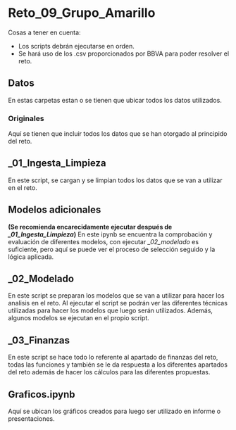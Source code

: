 # Reto_09_Grupo_Amarillo
Cosas a tener en cuenta:
- Los scripts debrán ejecutarse en orden.
- Se hará uso de los .csv proporcionados por BBVA para poder resolver el reto.

## Datos
En estas carpetas estan o se tienen que ubicar todos los datos utilizados.

### Originales
Aquí se tienen que incluir todos los datos que se han otorgado al principido del reto.

## _01_Ingesta_Limpieza
En este script, se cargan y se limpian todos los datos que se van a utilizar en el reto.

## Modelos adicionales
**(Se recomienda encarecidamente ejecutar después de *_01_Ingesta_Limpieza*)**
En este ipynb se encuentra la comprobación y evaluación de diferentes modelos, con ejecutar *_02_modelado* es suficiente, pero aquí se puede ver el proceso de selección seguido y la lógica aplicada.

## _02_Modelado
En este script se preparan los modelos que se van a utilizar para hacer los analisis en el reto. Al ejecutar el script se podrán ver las diferentes técnicas utilizadas para hacer los modelos que luego serán utilizados. Además, algunos modelos se ejecutan en el propio script.

## _03_Finanzas 
En este script se hace todo lo referente al apartado de finanzas del reto, todas las funciones y también se le da respuesta a los diferentes apartados del reto además de hacer los cálculos para las diferentes propuestas.

## Graficos.ipynb
Aquí se ubican los gráficos creados para luego ser utilizado en informe o presentaciones.


